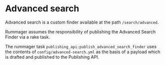 # Advanced search

Advanced search is a custom finder available at the path `/search/advanced`.

Rummager assumes the responsibility of publishing the Advanced Search Finder via a rake task.

The rummager task `publishing_api:publish_advanced_search_finder` uses the contents of `config/advanced-search.yml`
as the basis of a payload which is drafted and published to the Publishing API.
